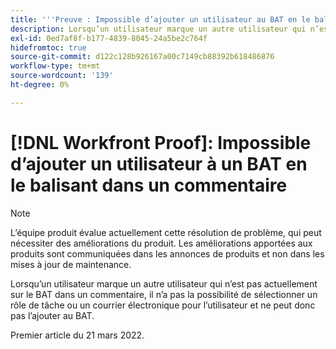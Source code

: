 ```yaml
---
title: '''Preuve : Impossible d’ajouter un utilisateur au BAT en le balisant dans un commentaire."'
description: Lorsqu’un utilisateur marque un autre utilisateur qui n’est pas actuellement sur le BAT dans un commentaire, il n’a pas la possibilité de sélectionner un rôle de tâche ou un courrier électronique pour l’utilisateur et ne peut donc pas l’ajouter au BAT.
exl-id: 0ed7af8f-b177-4839-8045-24a5be2c764f
hidefromtoc: true
source-git-commit: d122c128b926167a00c7149cb88392b618486876
workflow-type: tm+mt
source-wordcount: '139'
ht-degree: 0%

---
```


# [!DNL Workfront Proof]: Impossible d’ajouter un utilisateur à un BAT en le balisant dans un commentaire

>[!NOTE]
>
>L’équipe produit évalue actuellement cette résolution de problème, qui peut nécessiter des améliorations du produit. Les améliorations apportées aux produits sont communiquées dans les annonces de produits et non dans les mises à jour de maintenance.

Lorsqu’un utilisateur marque un autre utilisateur qui n’est pas actuellement sur le BAT dans un commentaire, il n’a pas la possibilité de sélectionner un rôle de tâche ou un courrier électronique pour l’utilisateur et ne peut donc pas l’ajouter au BAT.

Premier article du 21 mars 2022.
